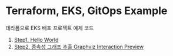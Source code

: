 # Terraform, EKS, GitOps Example

테라폼으로 EKS 배포 프로젝트 예제 코드

1. [Step1. Hello World](https://github.com/esperar/hcl-eks-gitops/tree/master/helloworld)
2. [Step2. 종속성 그래프 추출 Graphviz Interaction Preview](https://github.com/esperar/hcl-eks-gitops/tree/master/helloworld)
